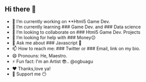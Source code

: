 ## Hi there 👋

- 🔭 I’m currently working on **Html5 Game Dev. 
- 🌱 I’m currently learning ### Game Dev. and ### Data science
- 👯 I’m looking to collaborate on ### Html5 Game Dev. Projects
- 🤔 I’m looking for help with ### Money😕
- 💬 Ask me about ### Javascript 👀
- 📫 How to reach me: ### Twitter or ### Email,  link on my bio. 
- 😄 Pronouns: He, Maestro. 
- ⚡ Fun fact: I'm an Artist 😎.. @ogbuagu
- ❤ Thanks,love ya! 
- 🙏 Support me 😶
